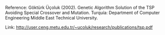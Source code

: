 Reference:  Göktürk Üçoluk (2002). Genetic Algorithm Solution of the TSP Avoiding Special Crossover and Mutation. Turquía: Department of Computer Engineering Middle East Technical University.

Link: http://user.ceng.metu.edu.tr/~ucoluk/research/publications/tsp.pdf 